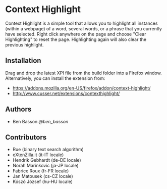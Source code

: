 Context Highlight
=================
Context Highlight is a simple tool that allows you to highlight all instances (within a webpage) of a word, several words, or a phrase that you currently have selected. Right click anywhere on the page and choose "Clear Highlighting" to reset the page. Highlighting again will also clear the previous highlight. 

Installation
------------
Drag and drop the latest XPI file from the build folder into a Firefox window. Alternatively, you can install the extension from:

 - https://addons.mozilla.org/en-US/firefox/addon/context-highlight/
 - http://www.cusser.net/extensions/contexthighlight/

Authors
-------
 - Ben Basson *@ben_basson*

Contributors
------------
 - Rue (binary text search algorithm)
 - eXtenZilla.it (it-IT locale)
 - Hendrik Gebhardt (de-DE locale)
 - Norah Marinkovic (ja-JP locale)
 - Fabrice Roux (fr-FR locale)
 - Jan Matousek (cs-CZ locale)
 - Kószó József (hu-HU locale)